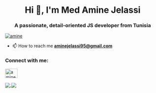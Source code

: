 <h1 align="center">Hi 👋, I'm Med Amine Jelassi</h1>
<h3 align="center">A passionate, detail-oriented JS developer from Tunisia</h3>

<p align="left"> <a href="https://github.com/ryo-ma/github-profile-trophy"><img src="https://github-profile-trophy.vercel.app/?username=aminejelass" alt="amine" /></a> </p>


- 📫 How to reach me **aminejelassi95@gmail.com**

<h3 align="left">Connect with me:</h3>
<p align="left">
<a href="https://linkedin.com/in/amine-jelassi" target="blank"><img align="center" src="https://raw.githubusercontent.com/rahuldkjain/github-profile-readme-generator/master/src/images/icons/Social/linked-in-alt.svg" alt="amine jelassi" height="30" width="40" /></a>

</p>
<a href="https://github.com/anuraghazra/github-readme-stats">
  <img align="center" src="https://github-readme-stats.vercel.app/api/pin/?username=anuraghazra&repo=github-readme-stats" />
</a>
<a href="https://github.com/anuraghazra/convoychat">
  <img align="center" src="https://github-readme-stats.vercel.app/api/pin/?username=aminejelass&repo=convoychat" />
</a>
